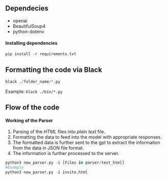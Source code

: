 ## Dependecies
* openai
* BeautifulSoup4
* python-dotenv

#### Installing dependencies
```python 
pip install -r requirements.txt
```
## Formatting the code via Black
```python
black ./folder_name/*.py
```
Example:
```black ./bin/*.py```

## Flow of the code
#### Working of the Parser
1. Parsing of the _HTML_ files into _plain text_ file.
2. Formatting the data to feed into the model with appropriate responses.
3. The formatted data is further sent to the gpt to extract the information from the data in JSON file format.
4. The information is further processed to the server.
```python
python3 new_parser.py -i [Files in parser/test_html]
#Example
python3 new_parser.py -i invite.html
```
